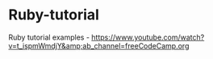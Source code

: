 # Ruby-tutorial
Ruby tutorial examples -  https://www.youtube.com/watch?v=t_ispmWmdjY&amp;ab_channel=freeCodeCamp.org
